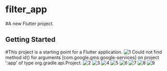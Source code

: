 # filter_app

#A new Flutter project.

## Getting Started

#This project is a starting point for a Flutter application.
![1](https://user-images.githubusercontent.com/77282305/226189277-2a67042f-b3ff-425f-98d2-1e1c877286bd.jpeg)
Could not find method id() for arguments [com.google.gms.google-services] on project ':app' of type org.gradle.api.Project.
![2](https://user-images.githubusercontent.com/77282305/226230888-b13a7216-7fde-453e-9f47-93ec5286e7d4.jpeg)
![3](https://user-images.githubusercontent.com/77282305/226230901-7788fbda-44a7-490c-ad6e-79ea0e346742.jpeg)
![4](https://user-images.githubusercontent.com/77282305/226230912-4459a4db-eb1d-438b-bfae-df0bd8de34c0.jpeg)
![5](https://user-images.githubusercontent.com/77282305/226230928-7fa3bbf8-cfc0-4e6d-a53a-588929a86a08.jpeg)
![6](https://user-images.githubusercontent.com/77282305/226230939-bc5bb50b-b5a1-4cfb-9486-3b051af4da80.jpeg)
![7](https://user-images.githubusercontent.com/77282305/226230949-d1d3ccb8-934b-4eef-bb94-1b037965de42.jpeg)
![8](https://user-images.githubusercontent.com/77282305/226230955-87cc5fc6-8f3b-4c31-a415-0d1dbded03b8.jpeg)
![9](https://user-images.githubusercontent.com/77282305/226230964-6c6cac08-ed4a-4e28-a080-792edb542ca9.jpeg)


